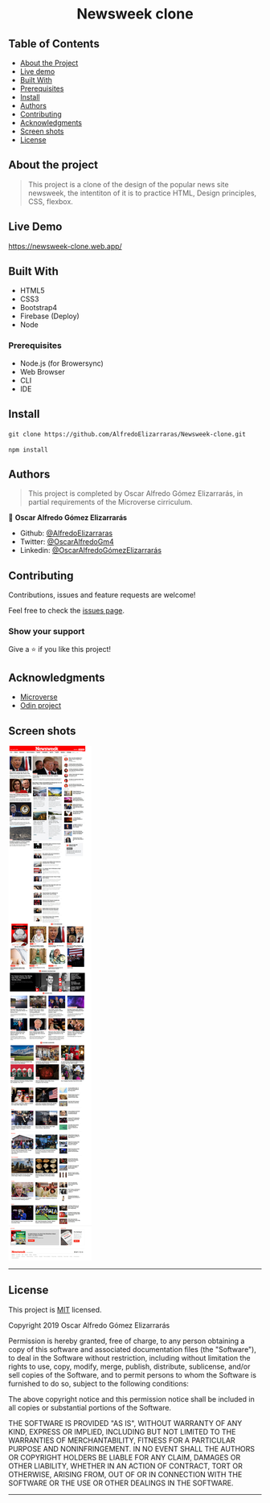<h1 align="center">
  Newsweek clone
</h1>

## Table of Contents

* [About the Project](#about-the-project)
* [Live demo](#live-demo)
* [Built With](#built-with)
* [Prerequisites](#prerequisites)
* [Install](#install)
* [Authors](#authors)
* [Contributing](#contributing)
* [Acknowledgments](#acknowledgments)
* [Screen shots](#screen-shots)
* [License](#license)

## About the project

> This project is a clone of the design of the popular news site newsweek, the intentiton of it is to practice HTML, Design principles, CSS, flexbox.

## Live Demo

https://newsweek-clone.web.app/

## Built With

- HTML5
- CSS3
- Bootstrap4
- Firebase (Deploy)
- Node

### Prerequisites

- Node.js (for Browersync)
- Web Browser
- CLI
- IDE

## Install

`git clone https://github.com/AlfredoElizarraras/Newsweek-clone.git`

`npm install`

## Authors

> This project is completed by Oscar Alfredo Gómez Elizarrarás, in partial requirements of the Microverse cirriculum. 

👤 **Oscar Alfredo Gómez Elizarrarás**

- Github: [@AlfredoElizarraras](https://github.com/AlfredoElizarraras)
- Twitter: [@OscarAlfredoGm4](https://twitter.com/OscarAlfredoGm4)
- Linkedin: [@OscarAlfredoGómezElizarrarás](https://mx.linkedin.com/in/oscar-alfredo-gomez-elizarraras)

## Contributing

Contributions, issues and feature requests are welcome!

Feel free to check the [issues page](https://github.com/AlfredoElizarraras/Newsweek-clone/issues).

### Show your support

Give a ⭐️ if you like this project!

## Acknowledgments

- [Microverse](https://microverse.org)
- [Odin project](https://www.theodinproject.com/)

## Screen shots

![Screenshot - 1920 x 1080 ](/public/screenshot.jpg?raw=true "Screenshot")

---

## License

This project is [MIT](lic.url) licensed.

Copyright 2019 Oscar Alfredo Gómez Elizarrarás

Permission is hereby granted, free of charge, to any person obtaining a copy of this software and associated documentation files (the "Software"), to deal in the Software without restriction, including without limitation the rights to use, copy, modify, merge, publish, distribute, sublicense, and/or sell copies of the Software, and to permit persons to whom the Software is furnished to do so, subject to the following conditions:

The above copyright notice and this permission notice shall be included in all copies or substantial portions of the Software.

THE SOFTWARE IS PROVIDED "AS IS", WITHOUT WARRANTY OF ANY KIND, EXPRESS OR IMPLIED, INCLUDING BUT NOT LIMITED TO THE WARRANTIES OF MERCHANTABILITY, FITNESS FOR A PARTICULAR PURPOSE AND NONINFRINGEMENT. IN NO EVENT SHALL THE AUTHORS OR COPYRIGHT HOLDERS BE LIABLE FOR ANY CLAIM, DAMAGES OR OTHER LIABILITY, WHETHER IN AN ACTION OF CONTRACT, TORT OR OTHERWISE, ARISING FROM, OUT OF OR IN CONNECTION WITH THE SOFTWARE OR THE USE OR OTHER DEALINGS IN THE SOFTWARE.

---
